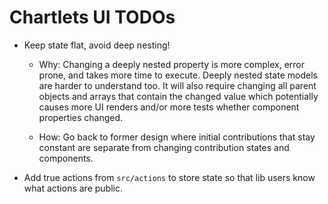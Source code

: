 # Chartlets UI TODOs

- Keep state flat, avoid deep nesting!
  
  - Why: Changing a deeply nested property is more complex, error prone,
    and takes more time to execute.
    Deeply nested state models are harder to understand too.
    It will also require changing all parent objects and arrays that contain the changed value
    which potentially causes more UI renders and/or more tests whether component properties changed.
  
  - How: Go back to former design where initial contributions that stay constant
    are separate from changing contribution states and components.

- Add true actions from `src/actions` to store state so that lib users
  know what actions are public.